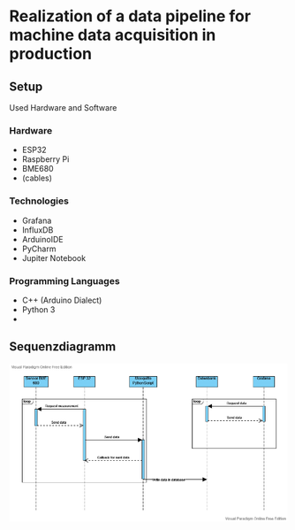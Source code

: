 # Realization of a data pipeline for machine data acquisition in production
## Setup
Used Hardware and Software
### Hardware
- ESP32
- Raspberry Pi
- BME680
- (cables)
### Technologies
- Grafana
- InfluxDB
- ArduinoIDE
- PyCharm
- Jupiter Notebook
### Programming Languages
- C++ (Arduino Dialect)
- Python 3
- 
## Sequenzdiagramm
![image](/doc/images/UML_Sensor.png)
